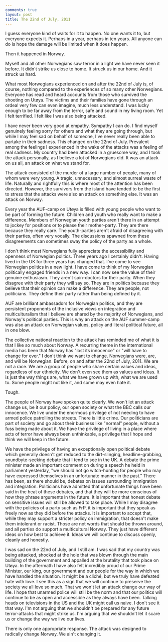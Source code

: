 ```yaml
---
comments: true
layout: post
title: The 22nd of July, 2011
---
```

I guess everyone kind of waits for it to happen. No one wants it to, but everyone expects it. Perhaps in a year, perhaps in ten years. All anyone can do is hope the damage will be limited when it does happen.

Then it happened in Norway.

Myself and all other Norwegians saw terror in a light we have never seen it before. It didn't strike us close to home. It struck us in our home. And it struck us hard.

What most Norwegians experienced on and after the 22nd of July is, of course, nothing compared to the experiences of so many other Norwegians. Everyone has read and heard accounts from those who survived the shooting on Ut&oslash;ya. The victims and their families have gone through an ordeal very few can even imagine, much less understand. I was lucky enough to be far away from the terror, safe and sound in my living room. Yet I felt terrified. I felt like I was also being attacked.

I have never been very good at empathy. Sympathy I can do. I find myself genuinely feeling sorry for others and what they are going through, but while I may feel sad on behalf of someone, I've never really been able to partake in their sadness. This changed on the 22nd of July. Prevalent among the feelings I experienced in the wake of the attacks was a feeling of real sadness. My country had been attacked in a gruesome way, and I took the attack personally, as I believe a lot of Norwegians did. It was an attack on us all, an attack on what we stand for.

The attack consisted of the murder of a large number of people, many of whom were very young. A tragic, unnecessary, and almost surreal waste of life. Naturally and rightfully this is where most of the attention has been directed. However, the survivors from the island have tended to be the first to stress that the attacks were also an attack on something else. It was an attack on Norway.

Every year the AUF-camp on Ut&oslash;ya is filled with young people who want to be part of forming the future. Children and youth who really want to make a difference. Members of Norwegian youth parties aren't there in an attempt to jockey for positions or to please their mother-party. They are there because they really care. The youth-parties aren't afraid of disagreeing with their parties, often very vocally. The discussions spawned from these disagreements can sometimes sway the policy of the party as a whole.

I don't think most Norwegians fully appreciate the accessibility and openness of Norwegian politics. Three years ago I certainly didn't. Having lived in the UK for three years has changed that. I've come to see Norwegian politics in a new light. I have come to think of my Norwegian politically engaged friends in a new way. I can now see the value of their genuine enthusiasm. They aren't spin-doctors for their party. When they disagree with their party they will say so. They are in politics because they believe that their opinion can make a difference. They are people, not politicians. They define their party rather than being defined by it.

AUF are brilliant ambassadors for Norwegian politics, and they are persistent proponents of the inclusive views on integration and multiculturalism that I believe are shared by the majority of Norwegians, and Norway's political parties. This is why an attack on the AUF summer-camp was also an attack on Norwegian values, policy and literal political future, all in one blow.

The collective national reaction to the attack has reminded me of what it is that I like so much about Norway. A recurring theme in the international media has been that Norway has "lost its innocence" or "will have to change for ever." I don't think we want to change. Norwegians were, are, and will be Norwegian. Before, on and after the 22nd of July, 2011. We are not a race. We are a group of people who share certain values and ideas, regardless of our ethnicity. We don't even see them as values and ideas. It is just the way things are, what we have grown up with, what we are used to. Some people might not like it, and some may even hate it.

Tough.

The people of Norway have spoken quite clearly. We won't let an attack change us, be it our policy, our open society or what the BBC calls our innocence. We live under the enormous privilege of not needing to have armed police patrolling the streets. There is little crime. Our politicians are part of society and go about their business like "normal" people, without a fuss being made about it. We have the privilege of living in a place where acts of terror have always been unthinkable, a privilege that I hope and think we will keep in the future.

We have the privilege of having an exceptionally open political debate which generally doesn't get reduced to the dirt-slinging, headline-grabbing, soundbyte-seeking debate that I tend to see in the UK. A debate the prime minister made an important comment on during a speech he held in parliament yesterday, "we should not go witch-hunting for people who may have expressed themselves in an unfortunate manner in the past." There has been, as there should be, debates on issues surrounding immigration and integration. Politicians have admitted that unfortunate things have been said in the heat of these debates, and that they will be more conscious of how they phrase arguments in the future. It is important that honest debate on sensitive issues will still be allowed to take place. While I may disagree with the policies of a party such as FrP, it is important that they speak as freely now as they did before the attacks. It is important to accept that, while they may support a stricter policy on immigration, that doesn't make them intolerant or racist. Those are not words that should be thrown around, and all parties do support a multicultural Norway. They just have different ideas on how best to achieve it. Ideas we will continue to discuss openly, cleanly and honestly.

I was sad on the 22nd of July, and I still am. I was sad that my country was being attacked, shocked at the hole that was blown through the main building of the government and appalled at the brutality that took place on Ut&oslash;ya. In the aftermath I have also felt incredibly proud of our Prime Minister, our king, our government and our people for the way in which we have handled the situation. It might be a clich&eacute;, but we truly have defeated hate with love. I see this as a sign that we will continue to preserve the society we all love so much. That we won't let an attack change our way of life. I hope that unarmed police will still be the norm and that our politics will continue to be as open and accessible as they always have been. Talking heads on televisions in the US and the UK might call us naive. I don't see it that way. I'm not arguing that we shouldn't be prepared for any future terror-attacks that might strike us. I'm arguing that we shouldn't let it scare us or change the way we live our lives.

There is only one appropriate response. The attack was designed to radically change Norway. We ain't changing it.